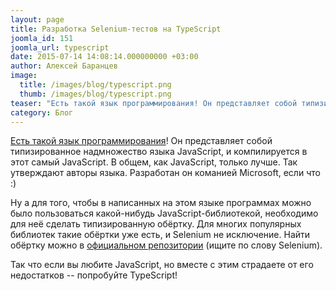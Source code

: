 ```yaml
---
layout: page
title: Разработка Selenium-тестов на TypeScript
joomla_id: 151
joomla_url: typescript
date: 2015-07-14 14:08:14.000000000 +03:00
author: Алексей Баранцев
image:
  title: /images/blog/typescript.png
  thumb: /images/blog/typescript.png
teaser: "Есть такой язык программирования! Он представляет собой типизированное надмножество языка JavaScript, и компилируется в этот самый JavaScript. В общем, как JavaScript, только лучше. Так утверждают авторы языка. Если вы любите JavaScript, но вместе с этим страдаете от его недостатков -- попробуйте TypeScript!"
category: Блог
---
```

<p><a href="http://www.typescriptlang.org/">Есть такой язык программирования</a>! Он представляет собой типизированное надмножество языка JavaScript, и компилируется в этот самый JavaScript. В общем, как JavaScript, только лучше. Так утверждают авторы языка. Разработан он команией Microsoft, если что :)</p>
<p>Ну а для того, чтобы в <span>написанных на этом языке </span>программах можно было пользоваться какой-нибудь JavaScript-библиотекой, необходимо для неё сделать типизированную обёртку. Для многих популярных библиотек такие обёртки уже есть, и Selenium не исключение. Найти обёртку можно в <a href="http://definitelytyped.org/tsd/">официальном репозитории</a> (ищите по слову Selenium).</p>
<p>Так что если вы любите JavaScript, но вместе с этим страдаете от его недостатков -- попробуйте TypeScript!</p>

